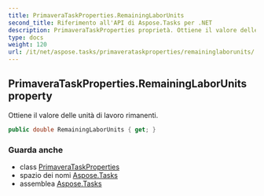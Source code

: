 ```yaml
---
title: PrimaveraTaskProperties.RemainingLaborUnits
second_title: Riferimento all'API di Aspose.Tasks per .NET
description: PrimaveraTaskProperties proprietà. Ottiene il valore delle unità di lavoro rimanenti.
type: docs
weight: 120
url: /it/net/aspose.tasks/primaverataskproperties/remaininglaborunits/
---
```

## PrimaveraTaskProperties.RemainingLaborUnits property

Ottiene il valore delle unità di lavoro rimanenti.

```csharp
public double RemainingLaborUnits { get; }
```

### Guarda anche

* class [PrimaveraTaskProperties](../)
* spazio dei nomi [Aspose.Tasks](../../primaverataskproperties/)
* assemblea [Aspose.Tasks](../../../)


